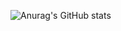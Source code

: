 <!--### Hi there 👋-->

![Anurag's GitHub stats](https://github-readme-stats.vercel.app/api?username=Johasi&show_icons=true&theme=radical)
<!--[![Top Langs](https://github-readme-stats.vercel.app/api/top-langs/?username=Johasi&layout=compact&theme=radical)](https://github.com/anuraghazra/github-readme-stats)  -->

<!--
**Johasi/Johasi** is a ✨ _special_ ✨ repository because its `README.md` (this file) appears on your GitHub profile.

Here are some ideas to get you started:

- 🔭 I’m currently working on ...
- 🌱 I’m currently learning ...
- 👯 I’m looking to collaborate on ...
- 🤔 I’m looking for help with ...
- 💬 Ask me about ...
- 📫 How to reach me: ...
- 😄 Pronouns: ...
- ⚡ Fun fact: ...
-->

